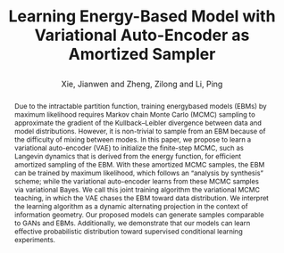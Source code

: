 ---
layout: pub
type: article
key: vaeebm
title: >
     Learning Energy-Based Model with Variational Auto-Encoder as Amortized Sampler
author: Xie, Jianwen and Zheng, Zilong and Li, Ping
abbr: AAAI'21
img: VaeEBM/mcmc_teaching.jpg
journal: The Thirty-Fifth AAAI Conference on Artificial Intelligence (AAAI)
year: 2021
arxiv: 2012.14936
abstract: >
     Due to the intractable partition function, training energybased models (EBMs) by maximum likelihood requires Markov chain Monte Carlo (MCMC) sampling to approximate the gradient of the Kullback–Leibler divergence between data and model distributions. However, it is non-trivial to sample from an EBM because of the difficulty of mixing between modes. In this paper, we propose to learn a variational auto-encoder (VAE) to initialize the finite-step MCMC, such as Langevin dynamics that is derived from the energy function, for efficient amortized sampling of the EBM. With these amortized MCMC samples, the EBM can be trained by maximum likelihood, which follows an “analysis by synthesis” scheme; while the variational auto-encoder learns from these MCMC samples via variational Bayes. We call this joint training algorithm the variational MCMC teaching, in which the VAE chases the EBM toward data distribution. We interpret the learning algorithm as a dynamic alternating projection in the context of information geometry. Our proposed models can generate samples comparable to GANs and EBMs. Additionally, we demonstrate that our models can learn effective probabilistic distribution toward supervised conditional learning experiments.
bibtex: >
    @article{xie2021vaeebm,
        title={Learning Energy-Based Model with Variational Auto-Encoder as Amortized Sampler},
        author={Xie, Jianwen and Zheng, Zilong and Li, Ping},
        journal={The Thirty-Fifth AAAI Conference on Artificial Intelligence (AAAI)},
        year={2021}
    } 
---